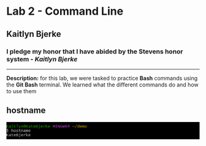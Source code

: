 # **Lab 2** - Command Line
## Kaitlyn Bjerke
### I pledge my honor that I have abided by the Stevens honor system - *Kaitlyn Bjerke*
---
**Description:** for this lab, we were tasked to practice **Bash** commands using the **Git Bash** terminal. We learned what the different commands do and how to use them

hostname
--
![hostname](https://github.com/kaitlynbjerke/Images/blob/main/hostname.png)
